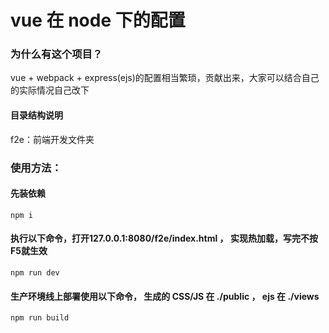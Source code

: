 # vue 在 node 下的配置

### 为什么有这个项目？
vue + webpack + express(ejs)的配置相当繁琐，贡献出来，大家可以结合自己的实际情况自己改下

#### 目录结构说明
f2e：前端开发文件夹

### 使用方法：

#### 先装依赖
```
npm i
```

#### 执行以下命令，打开127.0.0.1:8080/f2e/index.html ， 实现热加载，写完不按F5就生效
```
npm run dev
```

#### 生产环境线上部署使用以下命令， 生成的 CSS/JS 在 ./public ， ejs 在 ./views
```
npm run build
```
